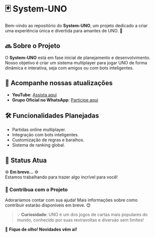 # 🃏 System-UNO

Bem-vindo ao repositório do **System-UNO**, um projeto dedicado a criar uma experiência única e divertida para amantes de UNO. 🎉

## 🔜 Sobre o Projeto
O **System-UNO** está em fase inicial de planejamento e desenvolvimento. Nosso objetivo é criar um sistema multiplayer para jogar UNO de forma dinâmica e interativa, seja com amigos ou com bots inteligentes.

## 🎥 Acompanhe nossas atualizações

- **YouTube**: [Assista aqui](https://youtu.be/1UbPOBlZJwM?si=Tbwsbt3c86mflM-i)
- **Grupo Oficial no WhatsApp**: [Participe aqui](https://chat.whatsapp.com/K5PAnE1mU4MKVvDSl0E2si)

## 🛠️ Funcionalidades Planejadas
- Partidas online multiplayer.
- Integração com bots inteligentes.
- Customização de regras e baralhos.
- Sistema de ranking global.

## 📌 Status Atua
⚙️ **Em breve...** ⚙️  
Estamos trabalhando para trazer algo incrível para você!

### 📢 Contribua com o Projeto
Adoraríamos contar com sua ajuda! Mais informações sobre como contribuir estarão disponíveis em breve. 😊

> 💡 **Curiosidade**: UNO é um dos jogos de cartas mais populares do mundo, conhecido por suas reviravoltas e diversão sem limites!

🚀 **Fique de olho! Novidades vêm aí!**
